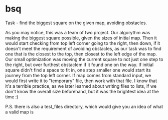 # bsq
Task - find the biggest square on the given map, avoiding obstacles.

As you may notice, this was a team of two project. Our algorythm was making 
the biggest square possible, given the sizes of initial map. Then it would 
start checking from top left corner going to the right, then down, if it 
doesn't meet the requirement of avoiding obstacles, as our task was to find 
one that is the closest to the top, then closest to the left edge of the map. 
Our small optimization was moving the current square to not just one step 
to the right, but over furthest obstaclem if it found one on the way. 
If initial square didn't find a space to fit in, one step smaller one would 
start its journey from the top left corner. If map comes from standard input, 
we would first write it to "temporary" file, then work with that file. 
I know that it's a terrible practice, as we later learned about writing files 
to lists, if we don't know the overall size beforehand, but it was the brightest 
idea at the time :)

P.S. there is also a test_files directory, which would give you an idea of
what a valid map is
